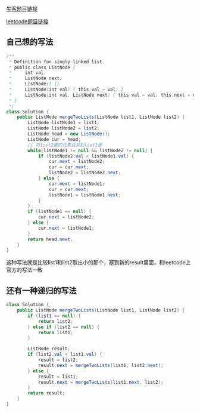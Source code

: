[牛客题目链接](https://www.nowcoder.com/practice/d8b6b4358f774294a89de2a6ac4d9337?tpId=13&tqId=23267&ru=/exam/oj/ta&qru=/ta/coding-interviews/question-ranking&sourceUrl=%2Fexam%2Foj%2Fta%3Fpage%3D1%26tpId%3D13%26type%3D13)

[leetcode题目链接](https://leetcode.cn/problems/merge-two-sorted-lists/)

## 自己想的写法
```java
/**
 * Definition for singly-linked list.
 * public class ListNode {
 *     int val;
 *     ListNode next;
 *     ListNode() {}
 *     ListNode(int val) { this.val = val; }
 *     ListNode(int val, ListNode next) { this.val = val; this.next = next; }
 * }
 */
class Solution {
    public ListNode mergeTwoLists(ListNode list1, ListNode list2) {
        ListNode listNode1 = list1;
        ListNode listNode2 = list2;
        ListNode head = new ListNode();
        ListNode cur = head;
        // 将list2里的元素合并到list1里
        while(listNode1 != null && listNode2 != null) {
            if (listNode2.val < listNode1.val) {
                cur.next = listNode2;
                cur = cur.next;
                listNode2 = listNode2.next;
            } else {
                cur.next = listNode1;
                cur = cur.next;
                listNode1 = listNode1.next;
            }
        }
        if (listNode1 == null) {
            cur.next = listNode2;
        } else {
            cur.next = listNode1;
        }
        return head.next;
    }
}
```
这种写法就是比较list1和list2取出小的那个，塞到新的result里面，和leetcode上官方的写法一致

## 还有一种递归的写法
```java
class Solution {
    public ListNode mergeTwoLists(ListNode list1, ListNode list2) {
        if (list1 == null) {
            return list2;
        } else if (list2 == null) {
            return list1;
        }

        ListNode result;
        if (list2.val < list1.val) {
            result = list2;
            result.next = mergeTwoLists(list1, list2.next);
        } else {
            result = list1;
            result.next = mergeTwoLists(list1.next, list2);
        }
        return result;
    }
}
```